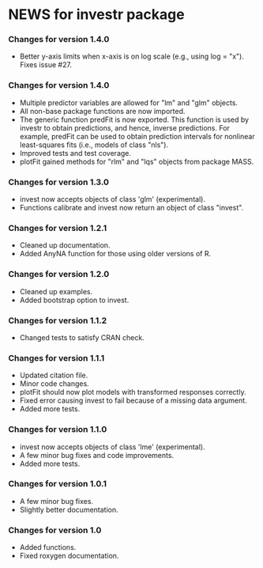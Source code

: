 # NEWS for investr package

### Changes for version 1.4.0

* Better y-axis limits when x-axis is on log scale (e.g., using log = "x"). Fixes issue #27.

### Changes for version 1.4.0

* Multiple predictor variables are allowed for "lm" and "glm" objects.
* All non-base package functions are now imported.
* The generic function predFit is now exported. This function is used by investr 
  to obtain predictions, and hence, inverse predictions. For example, predFit 
  can be used to obtain prediction intervals for nonlinear least-squares fits 
  (i.e., models of class "nls").
* Improved tests and test coverage.
* plotFit gained methods for "rlm" and "lqs" objects from package MASS.

### Changes for version 1.3.0

* invest now accepts objects of class 'glm' (experimental).
* Functions calibrate and invest now return an object of class "invest".

### Changes for version 1.2.1

* Cleaned up documentation.
* Added AnyNA function for those using older versions of R.

### Changes for version 1.2.0

* Cleaned up examples.
* Added bootstrap option to invest.

### Changes for version 1.1.2

* Changed tests to satisfy CRAN check.

### Changes for version 1.1.1

* Updated citation file.
* Minor code changes.
* plotFit should now plot models with transformed responses correctly.
* Fixed error causing invest to fail because of a missing data argument.
* Added more tests.

### Changes for version 1.1.0

* invest now accepts objects of class 'lme' (experimental).
* A few minor bug fixes and code improvements.
* Added more tests.

### Changes for version 1.0.1

* A few minor bug fixes.
* Slightly better documentation.

### Changes for version 1.0

* Added functions.
* Fixed roxygen documentation.
